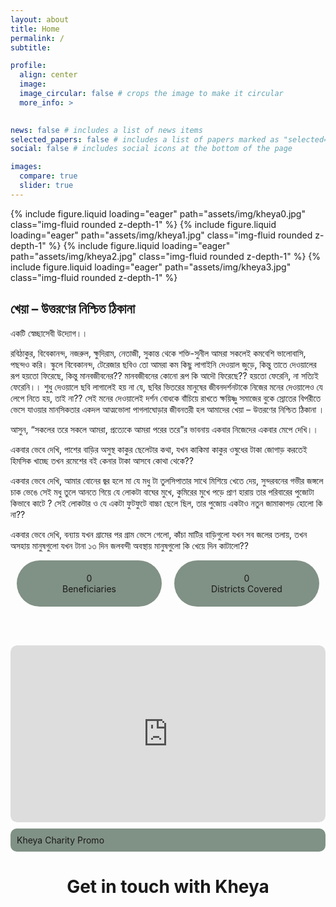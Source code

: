 ```yaml
---
layout: about
title: Home
permalink: /
subtitle: 

profile:
  align: center
  image: 
  image_circular: false # crops the image to make it circular
  more_info: >
    

news: false # includes a list of news items
selected_papers: false # includes a list of papers marked as "selected={true}"
social: false # includes social icons at the bottom of the page

images:
  compare: true
  slider: true
---
```



<swiper-container keyboard="true" navigation="true" pagination="true" pagination-clickable="true" pagination-dynamic-bullets="true" rewind="true">
  <swiper-slide>{% include figure.liquid loading="eager" path="assets/img/kheya0.jpg" class="img-fluid rounded z-depth-1" %}</swiper-slide>
  <swiper-slide>{% include figure.liquid loading="eager" path="assets/img/kheya1.jpg" class="img-fluid rounded z-depth-1" %}</swiper-slide>
  <swiper-slide>{% include figure.liquid loading="eager" path="assets/img/kheya2.jpg" class="img-fluid rounded z-depth-1" %}</swiper-slide>
  <swiper-slide>{% include figure.liquid loading="eager" path="assets/img/kheya3.jpg" class="img-fluid rounded z-depth-1" %}</swiper-slide>
</swiper-container>


## খেয়া – উত্তরণের নিশ্চিত ঠিকানা

একটি স্বেচ্ছাসেবী উদ্যোগ।।

রবিঠাকুর, বিবেকানন্দ, নজরুল, ক্ষুদিরাম, নেতাজী, সুকান্ত থেকে শক্তি-সুনীল আমরা সকলেই কমবেশি ভালোবাসি, পছন্দও করি। স্কুলে বিবেকানন্দ, টেরেজার ছবিও তো আমরা কম কিছু লাগাইনি দেওয়াল জুড়ে, কিন্তু তাতে দেওয়ালের রূপ হয়তো ফিরেছে, কিন্তু মানবজীবনের?? মানবজীবনের কোনো রূপ কি আদৌ ফিরেছে??
হয়তো ফেরেনি, না সত্যিই ফেরেনি।। শুধু দেওয়ালে ছবি লাগালেই হয় না যে, ছবির ভিতরের মানুষের জীবনদর্শনটাকে নিজের মনের দেওয়ালেও যে লেপে নিতে হয়, তাই না??
সেই মনের দেওয়ালেই দর্শন বোধকে বাঁচিয়ে রাখতে ক্ষয়িষ্ণু সমাজের বুকে স্রোতের বিপরীতে ভেসে যাওয়ার মানসিকতার একদল আত্মভোলা পাগলাঘোড়ার জীবনতরী হল আমাদের খেয়া – উত্তরণের নিশ্চিত ঠিকানা ।

আসুন, “সকলের তরে সকলে আমরা, প্রত্যেকে আমরা পরের তরে”র ভাবনায় একবার নিজেদের একবার মেপে দেখি।।

একবার ভেবে দেখি, পাশের বাড়ির অসুস্থ কাকুর ছেলেটার কথা, যখন কাকিমা কাকুর ওষুধের টাকা জোগাড় করতেই হিমসিক খাচ্ছে তখন রমেশের বই কেনার টাকা আসবে কোথা থেকে??

একবার ভেবে দেখি, আমার বোনের জ্বর হলে মা যে মধু টা তুলসিপাতার সাথে মিশিয়ে খেতে দেয়, সুন্দরবনের গভীর জঙ্গলে চাক ভেঙে সেই মধু তুলে আনতে গিয়ে যে লোকটা বাঘের মুখে, কুমিরের মুখে পড়ে প্রাণ হারায় তার পরিবারের পুজোটা কিভাবে কাটে ? সেই লোকটার ও যে একটা ফুটফুটে বাচ্চা ছেলে ছিল, তার পুজোয় একটাও নতুন জামাকাপড় হোলো কি না??

একবার ভেবে দেখি, বন্যায় যখন গ্রামের পর গ্রাম ভেসে গেলো, কাঁচা মাটির বাড়িগুলো যখন সব জলের তলায়, তখন অসহায় মানুষগুলো যখন টানা ১৩ দিন জলবন্দী অবস্থায় মানুষগুলো কি খেয়ে দিন কাটালো??



[//]: # (Animated counter)

<div class="card-container">
  <div class="card">
    <div class="animate-counter">0</div>
    <div class="text">Beneficiaries</div>
  </div>
  <div class="card">
    <div class="animate-counter">0</div>
    <div class="text">Districts Covered</div>
  </div>
</div>

<style>
  .card-container {
    display: flex;
    justify-content: space-between; /* Adjust as needed */
  }

  .card {
    flex: 1;
    margin: 0 10px; /* Adjust margin between cards as needed */
    padding: 20px;
    background-color: #809185;
    border-radius: 50px; /* Adjust this value to control the roundness */
    text-align: center;
  }
</style>

<script>
  const targetElements = document.querySelectorAll('.animate-counter');
  const startValues = [0, 0];
  const endValues = [10000, 10] // Set your desired end values
  const animationDuration = 3000; // Animation duration in milliseconds (adjust as needed)

  const options = {
    threshold: 0.5, // Trigger animation when 50% of the element is visible
  };

  const animateCounters = (entries) => {
    entries.forEach((entry, index) => {
      if (entry.isIntersecting) {
        let currentValue = startValues[index];
        const totalSteps = 100; // Total steps for the animation
        const increment = Math.ceil((endValues[index] - currentValue) / totalSteps); // Adjust increment as needed

        const updateCounter = () => {
          if (currentValue <= endValues[index]) {
            targetElements[index].textContent = currentValue;
            currentValue += increment;
            if (currentValue <= endValues[index]) {
              requestAnimationFrame(updateCounter);
            }
          }
        };

        const startTime = performance.now(); // Get start time
        const update = (currentTime) => {
          const elapsedTime = currentTime - startTime;
          const progress = Math.min(elapsedTime / animationDuration, 1); // Ensure progress doesn't exceed 1
          currentValue = Math.floor(startValues[index] + progress * (endValues[index] - startValues[index]));
          targetElements[index].textContent = currentValue;
          if (progress < 1) {
            requestAnimationFrame(update);
          }
        };

        requestAnimationFrame(update); // Start animation
      }
    });
  };

  const observer = new IntersectionObserver(animateCounters, options);
  targetElements.forEach((element) => {
    observer.observe(element);
  });
</script>

<br/><br/>

[//]: # (Promo Video)



<div style="position: relative; padding-bottom: 56.25%; height: 0; overflow: hidden; border-radius: 10px;">
    <iframe style="position: absolute; top: 0; left: 0; width: 100%; height: 100%; border-radius: 10px;" src="https://www.youtube.com/embed/OmXC3aPr5yg?si=xc2KVgbMNv8UTcC9" title="YouTube video player" frameborder="0" allow="accelerometer; autoplay; clipboard-write; encrypted-media; gyroscope; picture-in-picture; web-share" allowfullscreen></iframe>
</div>

<div class="caption" style="border-radius: 10px; background-color: #809185; padding: 10px; margin-top: 10px;">
    Kheya Charity Promo
</div>






# <center>Get in touch with Kheya</center>


[//]: # (Contact Form)

<div id="formkeep-embed" data-formkeep-url="https://formkeep.com/p/cad66ed6943799217508285a3673695f?embedded=1"></div>

<script type="text/javascript" src="https://pym.nprapps.org/pym.v1.min.js"></script>
<script type="text/javascript" src="https://formkeep-production-herokuapp-com.global.ssl.fastly.net/formkeep-embed.js"></script>

<!-- Get notified when the form is submitted, add your own code below: -->
<script>
const formkeepEmbed = document.querySelector('#formkeep-embed')

formkeepEmbed.addEventListener('formkeep-embed:submitting', _event => {
  console.log('Submitting form...')
})

formkeepEmbed.addEventListener('formkeep-embed:submitted', _event => {
  console.log('Submitted form...')
})
</script>